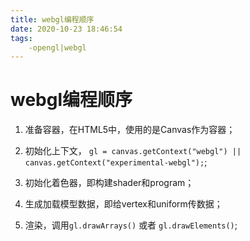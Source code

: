 ```yaml
---
title: webgl编程顺序
date: 2020-10-23 18:46:54
tags:
    -opengl|webgl
---
```


# webgl编程顺序

1. 准备容器，在HTML5中，使用的是Canvas作为容器；

2. 初始化上下文， `gl = canvas.getContext("webgl") || canvas.getContext("experimental-webgl");`;

3. 初始化着色器，即构建shader和program；

4. 生成加载模型数据，即给vertex和uniform传数据；

5. 渲染，调用`gl.drawArrays()` 或者 `gl.drawElements()`;
